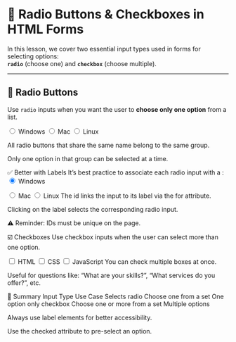 # 🔘 Radio Buttons & Checkboxes in HTML Forms

In this lesson, we cover two essential input types used in forms for selecting options:  
**`radio`** (choose one) and **`checkbox`** (choose multiple).

---

## 🔘 Radio Buttons

Use `radio` inputs when you want the user to **choose only one option** from a list.

<input type="radio" name="os" value="windows"> Windows
<input type="radio" name="os" value="mac"> Mac
<input type="radio" name="os" value="linux"> Linux

All radio buttons that share the same name belong to the same group.

Only one option in that group can be selected at a time.

✅ Better with Labels
It’s best practice to associate each radio input with a <label>:
<input type="radio" id="windows" name="os" value="windows" checked>
<label for="windows">Windows</label>

<input type="radio" id="mac" name="os" value="mac">
<label for="mac">Mac</label>

<input type="radio" id="linux" name="os" value="linux">
<label for="linux">Linux</label>
The id links the input to its label via the for attribute.

Clicking on the label selects the corresponding radio input.

⚠️ Reminder: IDs must be unique on the page.

☑️ Checkboxes
Use checkbox inputs when the user can select more than one option.

<input type="checkbox" id="html" name="skills" value="HTML">
<label for="html">HTML</label>

<input type="checkbox" id="css" name="skills" value="CSS">
<label for="css">CSS</label>

<input type="checkbox" id="js" name="skills" value="JavaScript">
<label for="js">JavaScript</label>
You can check multiple boxes at once.

Useful for questions like: “What are your skills?”, “What services do you offer?”, etc.

🧠 Summary
Input Type Use Case Selects
radio Choose one from a set One option only
checkbox Choose one or more from a set Multiple options

Always use label elements for better accessibility.

Use the checked attribute to pre-select an option.
